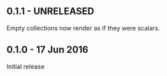 ## 0.1.1 - UNRELEASED

Empty collections now render as if they were scalars.

## 0.1.0 - 17 Jun 2016

Initial release
